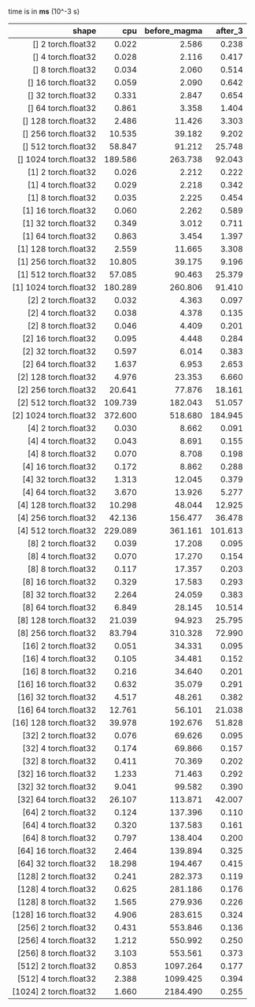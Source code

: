 time is in **ms** (10^-3 s)

|shape|cpu|before_magma|after_3|
|---:|---:|---:|---:|
| [] 2 torch.float32 |  0.022 |  2.586 |  0.238 |
| [] 4 torch.float32 |  0.028 |  2.116 |  0.417 |
| [] 8 torch.float32 |  0.034 |  2.060 |  0.514 |
| [] 16 torch.float32 |  0.059 |  2.090 |  0.642 |
| [] 32 torch.float32 |  0.331 |  2.847 |  0.654 |
| [] 64 torch.float32 |  0.861 |  3.358 |  1.404 |
| [] 128 torch.float32 |  2.486 |  11.426 |  3.303 |
| [] 256 torch.float32 |  10.535 |  39.182 |  9.202 |
| [] 512 torch.float32 |  58.847 |  91.212 |  25.748 |
| [] 1024 torch.float32 |  189.586 |  263.738 |  92.043 |
| [1] 2 torch.float32 |  0.026 |  2.212 |  0.222 |
| [1] 4 torch.float32 |  0.029 |  2.218 |  0.342 |
| [1] 8 torch.float32 |  0.035 |  2.225 |  0.454 |
| [1] 16 torch.float32 |  0.060 |  2.262 |  0.589 |
| [1] 32 torch.float32 |  0.349 |  3.012 |  0.711 |
| [1] 64 torch.float32 |  0.863 |  3.454 |  1.397 |
| [1] 128 torch.float32 |  2.559 |  11.665 |  3.308 |
| [1] 256 torch.float32 |  10.805 |  39.175 |  9.196 |
| [1] 512 torch.float32 |  57.085 |  90.463 |  25.379 |
| [1] 1024 torch.float32 |  180.289 |  260.806 |  91.410 |
| [2] 2 torch.float32 |  0.032 |  4.363 |  0.097 |
| [2] 4 torch.float32 |  0.038 |  4.378 |  0.135 |
| [2] 8 torch.float32 |  0.046 |  4.409 |  0.201 |
| [2] 16 torch.float32 |  0.095 |  4.448 |  0.284 |
| [2] 32 torch.float32 |  0.597 |  6.014 |  0.383 |
| [2] 64 torch.float32 |  1.637 |  6.953 |  2.653 |
| [2] 128 torch.float32 |  4.976 |  23.353 |  6.660 |
| [2] 256 torch.float32 |  20.641 |  77.876 |  18.161 |
| [2] 512 torch.float32 |  109.739 |  182.043 |  51.057 |
| [2] 1024 torch.float32 |  372.600 |  518.680 |  184.945 |
| [4] 2 torch.float32 |  0.030 |  8.662 |  0.091 |
| [4] 4 torch.float32 |  0.043 |  8.691 |  0.155 |
| [4] 8 torch.float32 |  0.070 |  8.708 |  0.198 |
| [4] 16 torch.float32 |  0.172 |  8.862 |  0.288 |
| [4] 32 torch.float32 |  1.313 |  12.045 |  0.379 |
| [4] 64 torch.float32 |  3.670 |  13.926 |  5.277 |
| [4] 128 torch.float32 |  10.298 |  48.044 |  12.925 |
| [4] 256 torch.float32 |  42.136 |  156.477 |  36.478 |
| [4] 512 torch.float32 |  229.089 |  361.161 |  101.613 |
| [8] 2 torch.float32 |  0.039 |  17.208 |  0.095 |
| [8] 4 torch.float32 |  0.070 |  17.270 |  0.154 |
| [8] 8 torch.float32 |  0.117 |  17.357 |  0.203 |
| [8] 16 torch.float32 |  0.329 |  17.583 |  0.293 |
| [8] 32 torch.float32 |  2.264 |  24.059 |  0.383 |
| [8] 64 torch.float32 |  6.849 |  28.145 |  10.514 |
| [8] 128 torch.float32 |  21.039 |  94.923 |  25.795 |
| [8] 256 torch.float32 |  83.794 |  310.328 |  72.990 |
| [16] 2 torch.float32 |  0.051 |  34.331 |  0.095 |
| [16] 4 torch.float32 |  0.105 |  34.481 |  0.152 |
| [16] 8 torch.float32 |  0.216 |  34.640 |  0.201 |
| [16] 16 torch.float32 |  0.632 |  35.079 |  0.291 |
| [16] 32 torch.float32 |  4.517 |  48.261 |  0.382 |
| [16] 64 torch.float32 |  12.761 |  56.101 |  21.038 |
| [16] 128 torch.float32 |  39.978 |  192.676 |  51.828 |
| [32] 2 torch.float32 |  0.076 |  69.626 |  0.095 |
| [32] 4 torch.float32 |  0.174 |  69.866 |  0.157 |
| [32] 8 torch.float32 |  0.411 |  70.369 |  0.202 |
| [32] 16 torch.float32 |  1.233 |  71.463 |  0.292 |
| [32] 32 torch.float32 |  9.041 |  99.582 |  0.390 |
| [32] 64 torch.float32 |  26.107 |  113.871 |  42.007 |
| [64] 2 torch.float32 |  0.124 |  137.396 |  0.110 |
| [64] 4 torch.float32 |  0.320 |  137.583 |  0.161 |
| [64] 8 torch.float32 |  0.797 |  138.404 |  0.200 |
| [64] 16 torch.float32 |  2.464 |  139.894 |  0.325 |
| [64] 32 torch.float32 |  18.298 |  194.467 |  0.415 |
| [128] 2 torch.float32 |  0.241 |  282.373 |  0.119 |
| [128] 4 torch.float32 |  0.625 |  281.186 |  0.176 |
| [128] 8 torch.float32 |  1.565 |  279.936 |  0.226 |
| [128] 16 torch.float32 |  4.906 |  283.615 |  0.324 |
| [256] 2 torch.float32 |  0.431 |  553.846 |  0.136 |
| [256] 4 torch.float32 |  1.212 |  550.992 |  0.250 |
| [256] 8 torch.float32 |  3.103 |  553.561 |  0.373 |
| [512] 2 torch.float32 |  0.853 |  1097.264 |  0.177 |
| [512] 4 torch.float32 |  2.388 |  1099.425 |  0.394 |
| [1024] 2 torch.float32 |  1.660 |  2184.490 |  0.255 |
